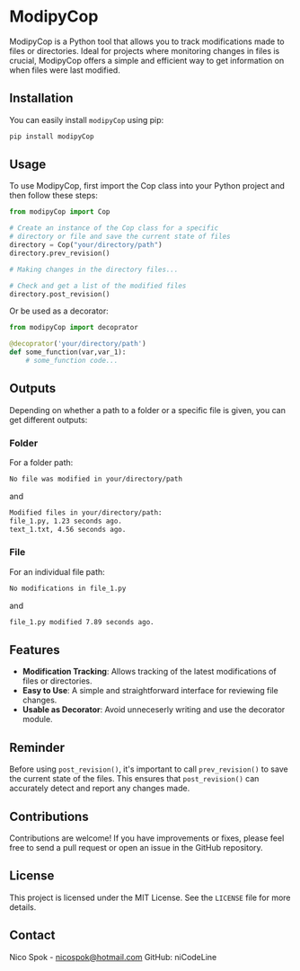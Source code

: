 # ModipyCop

ModipyCop is a Python tool that allows you to track modifications made to files or directories. Ideal for projects where monitoring changes in files is crucial, ModipyCop offers a simple and efficient way to get information on when files were last modified.

## Installation

You can easily install `modipyCop` using pip:

```bash
pip install modipyCop
```

## Usage

To use ModipyCop, first import the Cop class into your Python project and then follow these steps:

```python
from modipyCop import Cop

# Create an instance of the Cop class for a specific 
# directory or file and save the current state of files
directory = Cop("your/directory/path")
directory.prev_revision()

# Making changes in the directory files...

# Check and get a list of the modified files
directory.post_revision()
```

Or be used as a decorator:

```python
from modipyCop import decoprator

@decoprator('your/directory/path')
def some_function(var,var_1):
    # some_function code...

```

## Outputs
Depending on whether a path to a folder or a specific file is given, you can get different outputs:

### Folder
For a folder path:
```markdown
No file was modified in your/directory/path
```
and
```markdown
Modified files in your/directory/path:
file_1.py, 1.23 seconds ago.
text_1.txt, 4.56 seconds ago.
```

### File
For an individual file path:

```markdown
No modifications in file_1.py
```
and
```markdown
file_1.py modified 7.89 seconds ago.
```

## Features

- **Modification Tracking**: Allows tracking of the latest modifications of files or directories.
- **Easy to Use**: A simple and straightforward interface for reviewing file changes.
- **Usable as Decorator**: Avoid unneceserly writing and use the decorator module.
## Reminder
Before using `post_revision()`, it's important to call `prev_revision()` to save the current state of the files. This ensures that `post_revision()` can accurately detect and report any changes made.

## Contributions

Contributions are welcome! If you have improvements or fixes, please feel free to send a pull request or open an issue in the GitHub repository.

## License

This project is licensed under the MIT License. See the `LICENSE` file for more details.

## Contact

Nico Spok - nicospok@hotmail.com
GitHub: niCodeLine
